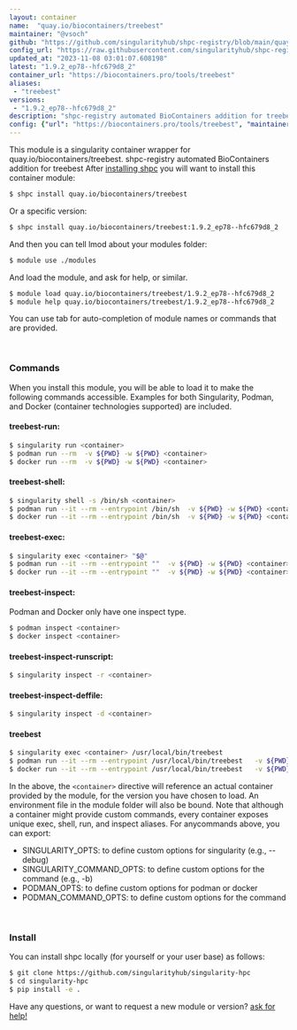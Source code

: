 ```yaml
---
layout: container
name:  "quay.io/biocontainers/treebest"
maintainer: "@vsoch"
github: "https://github.com/singularityhub/shpc-registry/blob/main/quay.io/biocontainers/treebest/container.yaml"
config_url: "https://raw.githubusercontent.com/singularityhub/shpc-registry/main/quay.io/biocontainers/treebest/container.yaml"
updated_at: "2023-11-08 03:01:07.608198"
latest: "1.9.2_ep78--hfc679d8_2"
container_url: "https://biocontainers.pro/tools/treebest"
aliases:
 - "treebest"
versions:
 - "1.9.2_ep78--hfc679d8_2"
description: "shpc-registry automated BioContainers addition for treebest"
config: {"url": "https://biocontainers.pro/tools/treebest", "maintainer": "@vsoch", "description": "shpc-registry automated BioContainers addition for treebest", "latest": {"1.9.2_ep78--hfc679d8_2": "sha256:389ea3f74d804ea432cac6f7152b80a4f9c72c4d4c405136427c0689c987c197"}, "tags": {"1.9.2_ep78--hfc679d8_2": "sha256:389ea3f74d804ea432cac6f7152b80a4f9c72c4d4c405136427c0689c987c197"}, "docker": "quay.io/biocontainers/treebest", "aliases": {"treebest": "/usr/local/bin/treebest"}}
---
```


This module is a singularity container wrapper for quay.io/biocontainers/treebest.
shpc-registry automated BioContainers addition for treebest
After [installing shpc](#install) you will want to install this container module:


```bash
$ shpc install quay.io/biocontainers/treebest
```

Or a specific version:

```bash
$ shpc install quay.io/biocontainers/treebest:1.9.2_ep78--hfc679d8_2
```

And then you can tell lmod about your modules folder:

```bash
$ module use ./modules
```

And load the module, and ask for help, or similar.

```bash
$ module load quay.io/biocontainers/treebest/1.9.2_ep78--hfc679d8_2
$ module help quay.io/biocontainers/treebest/1.9.2_ep78--hfc679d8_2
```

You can use tab for auto-completion of module names or commands that are provided.

<br>

### Commands

When you install this module, you will be able to load it to make the following commands accessible.
Examples for both Singularity, Podman, and Docker (container technologies supported) are included.

#### treebest-run:

```bash
$ singularity run <container>
$ podman run --rm  -v ${PWD} -w ${PWD} <container>
$ docker run --rm  -v ${PWD} -w ${PWD} <container>
```

#### treebest-shell:

```bash
$ singularity shell -s /bin/sh <container>
$ podman run --it --rm --entrypoint /bin/sh  -v ${PWD} -w ${PWD} <container>
$ docker run --it --rm --entrypoint /bin/sh  -v ${PWD} -w ${PWD} <container>
```

#### treebest-exec:

```bash
$ singularity exec <container> "$@"
$ podman run --it --rm --entrypoint ""  -v ${PWD} -w ${PWD} <container> "$@"
$ docker run --it --rm --entrypoint ""  -v ${PWD} -w ${PWD} <container> "$@"
```

#### treebest-inspect:

Podman and Docker only have one inspect type.

```bash
$ podman inspect <container>
$ docker inspect <container>
```

#### treebest-inspect-runscript:

```bash
$ singularity inspect -r <container>
```

#### treebest-inspect-deffile:

```bash
$ singularity inspect -d <container>
```


#### treebest

```bash
$ singularity exec <container> /usr/local/bin/treebest
$ podman run --it --rm --entrypoint /usr/local/bin/treebest   -v ${PWD} -w ${PWD} <container> -c " $@"
$ docker run --it --rm --entrypoint /usr/local/bin/treebest   -v ${PWD} -w ${PWD} <container> -c " $@"
```



In the above, the `<container>` directive will reference an actual container provided
by the module, for the version you have chosen to load. An environment file in the
module folder will also be bound. Note that although a container
might provide custom commands, every container exposes unique exec, shell, run, and
inspect aliases. For anycommands above, you can export:

 - SINGULARITY_OPTS: to define custom options for singularity (e.g., --debug)
 - SINGULARITY_COMMAND_OPTS: to define custom options for the command (e.g., -b)
 - PODMAN_OPTS: to define custom options for podman or docker
 - PODMAN_COMMAND_OPTS: to define custom options for the command

<br>

### Install

You can install shpc locally (for yourself or your user base) as follows:

```bash
$ git clone https://github.com/singularityhub/singularity-hpc
$ cd singularity-hpc
$ pip install -e .
```

Have any questions, or want to request a new module or version? [ask for help!](https://github.com/singularityhub/singularity-hpc/issues)